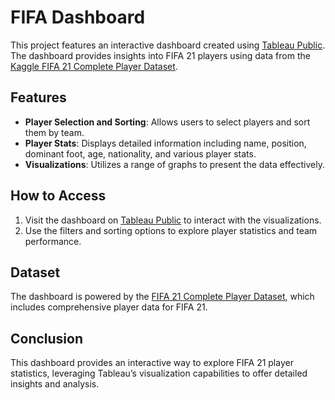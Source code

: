 # FIFA Dashboard

This project features an interactive dashboard created using [Tableau Public](https://public.tableau.com/app/profile/atharva.patil1930/viz/FifaFootballers/PlayerFifa21#1). The dashboard provides insights into FIFA 21 players using data from the [Kaggle FIFA 21 Complete Player Dataset](https://www.kaggle.com/datasets/ekrembayar/fifa-21-complete-player-dataset).

## Features

- **Player Selection and Sorting**: Allows users to select players and sort them by team.
- **Player Stats**: Displays detailed information including name, position, dominant foot, age, nationality, and various player stats.
- **Visualizations**: Utilizes a range of graphs to present the data effectively.

## How to Access

1. Visit the dashboard on [Tableau Public](https://public.tableau.com/app/profile/atharva.patil1930/viz/FifaFootballers/PlayerFifa21#1) to interact with the visualizations.
2. Use the filters and sorting options to explore player statistics and team performance.

## Dataset

The dashboard is powered by the [FIFA 21 Complete Player Dataset](https://www.kaggle.com/datasets/ekrembayar/fifa-21-complete-player-dataset), which includes comprehensive player data for FIFA 21.

## Conclusion

This dashboard provides an interactive way to explore FIFA 21 player statistics, leveraging Tableau’s visualization capabilities to offer detailed insights and analysis.
